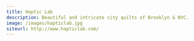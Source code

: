 ```yaml
---
title: Haptic Lab
description: Beautiful and intricate city quilts of Brooklyn & NYC. 
image: /images/hapticlab.jpg
siteurl: http://www.hapticlab.com/
---
```

